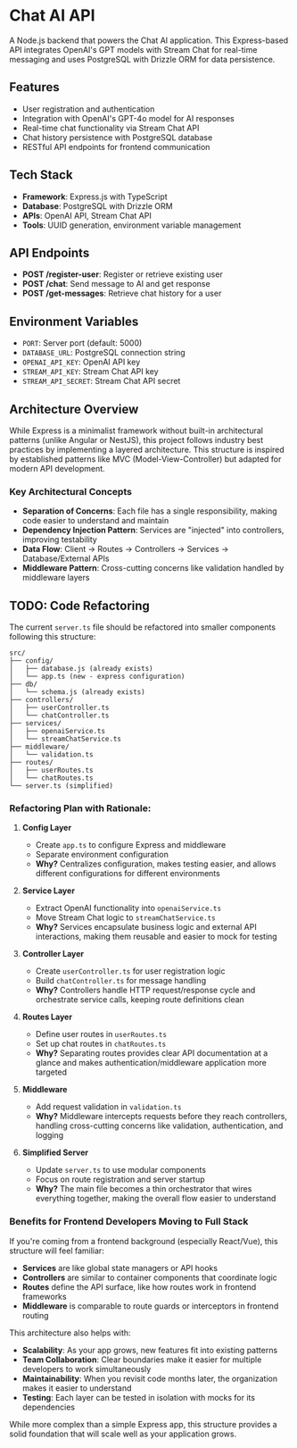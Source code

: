# Chat AI API

A Node.js backend that powers the Chat AI application. This Express-based API integrates OpenAI's GPT models with Stream Chat for real-time messaging and uses PostgreSQL with Drizzle ORM for data persistence.

## Features

- User registration and authentication
- Integration with OpenAI's GPT-4o model for AI responses
- Real-time chat functionality via Stream Chat API
- Chat history persistence with PostgreSQL database
- RESTful API endpoints for frontend communication

## Tech Stack

- **Framework**: Express.js with TypeScript
- **Database**: PostgreSQL with Drizzle ORM
- **APIs**: OpenAI API, Stream Chat API
- **Tools**: UUID generation, environment variable management

## API Endpoints

- **POST /register-user**: Register or retrieve existing user
- **POST /chat**: Send message to AI and get response
- **POST /get-messages**: Retrieve chat history for a user

## Environment Variables

- `PORT`: Server port (default: 5000)
- `DATABASE_URL`: PostgreSQL connection string
- `OPENAI_API_KEY`: OpenAI API key
- `STREAM_API_KEY`: Stream Chat API key
- `STREAM_API_SECRET`: Stream Chat API secret

## Architecture Overview

While Express is a minimalist framework without built-in architectural patterns (unlike Angular or NestJS), this project follows industry best practices by implementing a layered architecture. This structure is inspired by established patterns like MVC (Model-View-Controller) but adapted for modern API development.

### Key Architectural Concepts

- **Separation of Concerns**: Each file has a single responsibility, making code easier to understand and maintain
- **Dependency Injection Pattern**: Services are "injected" into controllers, improving testability
- **Data Flow**: Client → Routes → Controllers → Services → Database/External APIs
- **Middleware Pattern**: Cross-cutting concerns like validation handled by middleware layers

## TODO: Code Refactoring

The current `server.ts` file should be refactored into smaller components following this structure:

```
src/
├── config/
│   ├── database.js (already exists)
│   └── app.ts (new - express configuration)
├── db/
│   └── schema.js (already exists)
├── controllers/
│   ├── userController.ts
│   └── chatController.ts
├── services/
│   ├── openaiService.ts
│   └── streamChatService.ts
├── middleware/
│   └── validation.ts
├── routes/
│   ├── userRoutes.ts
│   └── chatRoutes.ts
└── server.ts (simplified)
```

### Refactoring Plan with Rationale:

1. **Config Layer**

   - Create `app.ts` to configure Express and middleware
   - Separate environment configuration
   - **Why?** Centralizes configuration, makes testing easier, and allows different configurations for different environments

2. **Service Layer**

   - Extract OpenAI functionality into `openaiService.ts`
   - Move Stream Chat logic to `streamChatService.ts`
   - **Why?** Services encapsulate business logic and external API interactions, making them reusable and easier to mock for testing

3. **Controller Layer**

   - Create `userController.ts` for user registration logic
   - Build `chatController.ts` for message handling
   - **Why?** Controllers handle HTTP request/response cycle and orchestrate service calls, keeping route definitions clean

4. **Routes Layer**

   - Define user routes in `userRoutes.ts`
   - Set up chat routes in `chatRoutes.ts`
   - **Why?** Separating routes provides clear API documentation at a glance and makes authentication/middleware application more targeted

5. **Middleware**

   - Add request validation in `validation.ts`
   - **Why?** Middleware intercepts requests before they reach controllers, handling cross-cutting concerns like validation, authentication, and logging

6. **Simplified Server**
   - Update `server.ts` to use modular components
   - Focus on route registration and server startup
   - **Why?** The main file becomes a thin orchestrator that wires everything together, making the overall flow easier to understand

### Benefits for Frontend Developers Moving to Full Stack

If you're coming from a frontend background (especially React/Vue), this structure will feel familiar:

- **Services** are like global state managers or API hooks
- **Controllers** are similar to container components that coordinate logic
- **Routes** define the API surface, like how routes work in frontend frameworks
- **Middleware** is comparable to route guards or interceptors in frontend routing

This architecture also helps with:

- **Scalability**: As your app grows, new features fit into existing patterns
- **Team Collaboration**: Clear boundaries make it easier for multiple developers to work simultaneously
- **Maintainability**: When you revisit code months later, the organization makes it easier to understand
- **Testing**: Each layer can be tested in isolation with mocks for its dependencies

While more complex than a simple Express app, this structure provides a solid foundation that will scale well as your application grows.
